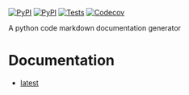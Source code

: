 [![PyPI](https://img.shields.io/pypi/v/pymdgen.svg?maxAge=3600)](https://pypi.python.org/pypi/pymdgen)
[![PyPI](https://img.shields.io/pypi/pyversions/pymdgen.svg?maxAge=600)](https://pypi.python.org/pypi/pymdgen)
[![Tests](https://github.com/20c/pymdgen/workflows/tests/badge.svg)](https://github.com/20c/pymdgen)
[![Codecov](https://img.shields.io/codecov/c/github/20c/pymdgen/master.svg?maxAge=3600)](https://codecov.io/github/20c/pymdgen)

A python code markdown documentation generator

# Documentation

- [latest](https://pymdgen.readthedocs.io/en/latest/)


